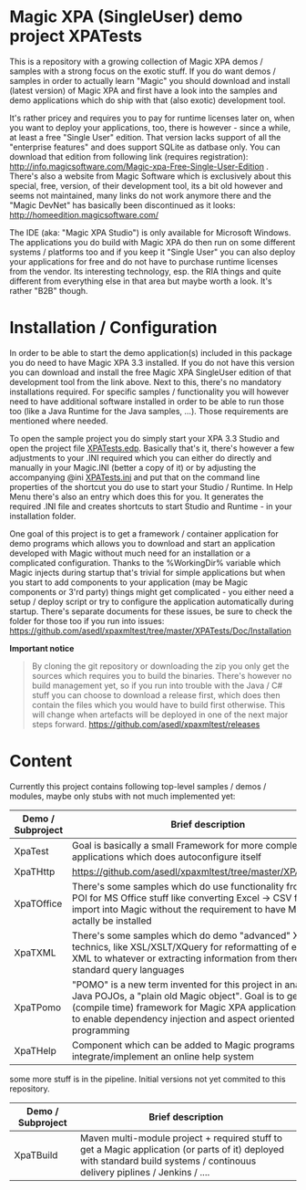 # Magic XPA (SingleUser) demo project XPATests

This is a repository with a growing collection of Magic XPA demos / samples with a strong focus on the exotic stuff. If you do want demos / samples in order to actually learn "Magic" you should download and install (latest version) of Magic XPA and first have a look into the samples and demo applications which do ship with that (also exotic) development tool.

It's rather pricey and requires you to pay for runtime licenses later on, when you want to deploy your applications, too, there is however - since a while, at least a free "Single User" edition. That version lacks support of all the "enterprise features" and does support SQLite as datbase only. You can download that edition from following link (requires registration):  
<http://info.magicsoftware.com/Magic-xpa-Free-Single-User-Edition> . There's also a website from Magic Software which is exclusively about this special, free, version, of their development tool, its a bit old however and seems not maintained, many links do not work anymore there and the "Magic DevNet" has basically been discontinued as it looks: http://homeedition.magicsoftware.com/

The IDE (aka: "Magic XPA Studio") is only available for Microsoft Windows. The applications you do build with Magic XPA do then run on some different systems / platforms too and if you keep it "Single User" you can also deploy your applications for free and do not have to purchase runtime licenses from the vendor. Its interesting technology, esp. the RIA things and quite different from everything else in that area but maybe worth a look. It's rather "B2B" though.

# Installation / Configuration
  
In order to be able to start the demo application(s) included in this package you do need to have Magic XPA 3.3 installed. If you do not have this version you can download and install the free Magic XPA SingleUser edition of that development tool from the link above. Next to this, there's no mandatory installations required. For specific samples / functionality you will however need to have additional software installed in order to be able to run those too (like a Java Runtime for the Java samples, ...). Those requirements are mentioned where needed.  
  
To open the sample project you do simply start your XPA 3.3 Studio and open the project file [XPATests.edp](/XPATests/XPATests.edp). Basically that's it, there's however a few adjustments to your .INI required which you can either do directly and manually in your Magic.INI (better a copy of it) or by adjusting the accompanying @ini [XPATests.ini](/XPATests/XPATests.ini) and put that on the command line properties of the shortcut you do use to start your Studio / Runtime. In Help Menu there's also an entry which does this for you. It generates the required .INI file and creates shortcuts to start Studio and Runtime - in your installation folder.  
  
One goal of this project is to get a framework / container application for demo programs which allows you to download and start an application developed with Magic without much need for an installation or a complicated configuration. Thanks to the %WorkingDir% variable which Magic injects during startup that's trivial for simple applications but when you start to add components to your application (may be Magic components or 3'rd party) things might get complicated - you either need a setup / deploy script or try to configure the application automatically during startup. There's separate documents for these issues, be sure to check the folder for those too if you run into issues: https://github.com/asedl/xpaxmltest/tree/master/XPATests/Doc/Installation

**Important notice**  
> By cloning the git repository or downloading the zip you only get the sources which requires you to build the binaries. There's however no build management yet, so if you run into trouble with the Java / C# stuff you can choose to download a release first, which does then contain the files which you would have to build first otherwise. This will change when artefacts will be deployed in one of the next major steps forward. https://github.com/asedl/xpaxmltest/releases

# Content

Currently this project contains following top-level samples / demos / modules, maybe only stubs with not much implemented yet: 

| Demo / Subproject    | Brief description
| -------------------- | ----------------- |
| XpaTest | Goal is basically a small Framework for more complex Magic applications which does autoconfigure itself |
| XpaTHttp | https://github.com/asedl/xpaxmltest/tree/master/XPATests/Doc |
| XpaTOffice | There's some samples which do use functionality from Apache POI for MS Office stuff like converting Excel -> CSV for an easy import into Magic without the requirement to have MS Office actally be installed |
| XpaTXML | There's some samples which do demo "advanced" XML technics, like XSL/XSLT/XQuery for reformatting of existing XML to whatever or extracting information from there with standard query languages |  
XpaTPomo | "POMO" is a new term invented for this project in analogy to Java POJOs, a "plain old Magic object". Goal is to get a (compile time) framework for Magic XPA applications in order to enable dependency injection and aspect oriented programming |
| XpaTHelp | Component which can be added to Magic programs to integrate/implement an online help system |
  
some more stuff is in the pipeline. Initial versions not yet commited to this repository.

| Demo / Subproject    | Brief description
| -------------------- | ----------------- |
| XpaTBuild | Maven multi-module project + required stuff to get a Magic application (or parts of it) deployed with standard build systems / continouus delivery piplines / Jenkins / .... |


